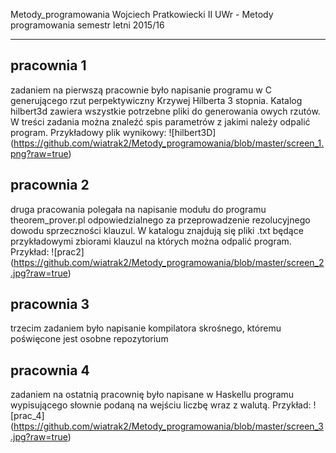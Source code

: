 Metody_programowania
Wojciech Pratkowiecki II UWr - Metody programowania semestr letni 2015/16

--------
## pracownia 1

zadaniem na pierwszą pracownie było napisanie programu w C generującego rzut perpektywiczny Krzywej Hilberta 3 stopnia. Katalog hilbert3d zawiera wszystkie potrzebne pliki do generowania owych rzutów. W treści zadania można znaleźć spis parametrów z jakimi należy odpalić program. Przykładowy plik wynikowy:
![hilbert3D]
(https://github.com/wiatrak2/Metody_programowania/blob/master/screen_1.png?raw=true)

## pracownia 2

druga pracowania polegała na napisanie modułu do programu theorem_prover.pl odpowiedzialnego za przeprowadzenie rezolucyjnego dowodu sprzeczności klauzul. W katalogu znajdują się pliki .txt będące przykładowymi zbiorami klauzul na których można odpalić program. Przykład:
![prac2]
(https://github.com/wiatrak2/Metody_programowania/blob/master/screen_2.jpg?raw=true)

## pracownia 3

trzecim zadaniem było napisanie kompilatora skrośnego, któremu poświęcone jest osobne repozytorium

## pracownia 4

zadaniem na ostatnią pracownię było napisane w Haskellu programu wypisującego słownie podaną na wejściu liczbę wraz z walutą. Przykład:
![prac_4]
(https://github.com/wiatrak2/Metody_programowania/blob/master/screen_3.jpg?raw=true)
